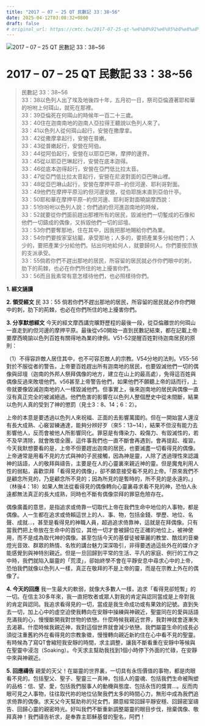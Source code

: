 ```yaml
---
title: "2017 – 07 – 25 QT 民數記 33：38~56"
date: 2025-04-12T03:08:32+0800
draft: false
# original_url: https://cmtc.tw/2017-07-25-qt-%e6%b0%91%e6%95%b8%e8%a8%98-33%ef%bc%9a3856
---
```


![2017 – 07 – 25 QT 民數記 33：38\~56](/images/qt.jpg   "2017 – 07 – 25 QT 民數記 33：38\~56")

# 2017 – 07 – 25 QT 民數記 33：38\~56

> 民數記 33：38\~56  
> 33：38以色列人出了埃及地後四十年，五月初一日，祭司亞倫遵著耶和華的吩咐上何珥山，就死在那裡。  
> 33：39亞倫死在何珥山的時候年一百二十三歲。  
> 33：40住在迦南南地的迦南人亞拉得王聽說以色列人來了。  
> 33：41以色列人從何珥山起行，安營在撒摩拿。  
> 33：42從撒摩拿起行，安營在普嫩。  
> 33：43從普嫩起行，安營在阿伯。  
> 33：44從阿伯起行，安營在以耶亞巴琳，摩押的邊界。  
> 33：45從以耶亞巴琳起行，安營在底本迦得。  
> 33：46從底本迦得起行，安營在亞門低比拉太音。  
> 33：47從亞門低比拉太音起行，安營在尼波對面的亞巴琳山裡。  
> 33：48從亞巴琳山起行，安營在摩押平原─約但河邊、耶利哥對面。  
> 33：49他們在摩押平原沿約但河邊安營，從伯耶施末直到亞伯什亭。  
> 33：50耶和華在摩押平原─約但河邊、耶利哥對面曉諭摩西說：  
> 33：51你吩咐以色列人說：你們過約但河進迦南地的時候，  
> 33：52就要從你們面前趕出那裡所有的居民，毀滅他們一切鏨成的石像和他們一切鑄成的偶像，又拆毀他們一切的邱壇。  
> 33：53你們要奪那地，住在其中，因我把那地賜給你們為業。  
> 33：54你們要按家室拈鬮，承受那地；人多的，要把產業多分給他們；人少的，要把產業少分給他們。拈出何地給何人，就要歸何人。你們要按宗族的支派承受。  
> 33：55倘若你們不趕出那地的居民，所容留的居民就必作你們眼中的刺，肋下的荊棘，也必在你們所住的地上擾害你們。  
> 33：56而且我素常有意怎樣待他們，也必照樣待你們。

**1. 經文誦讀**

**2. 領受經文**
民 33：55 倘若你們不趕出那地的居民，所容留的居民就必作你們眼中的刺，肋下的荊棘，也必在你們所住的地上擾害你們。

**3. 分享默想經文**
今天的經文摩西講完曠野歷程的最後一段，從亞倫離世的何珥山一直走到約但河邊的摩押平原。最後從v50開始一直到民數記結束，都在記載上帝要摩西曉諭以色列百姓有關得地為業的律例。V51-52提醒百姓對待迦南居民的原則：

（1）不得容許敵人居住其中，也不可容忍敵人的宗教。V54分地的法則。V55-56對於不服從者的警告。上帝要百姓趕出所有迦南地的居民，也要毀滅他們一切的偶像與邱壇（迦南的外邦人祭拜偶像的地方，建立在山上的最高處），免得這百姓與偶像反過來敗壞他們。v56甚至上帝警告他們，如果他們不願聽上帝的話而行，上帝就要像毀滅迦南地的人一樣毀滅他們。但事實上，後來迦南地的居民與偶像一直沒有真正完全的被滅絕過。他們危害的影響在以色列人整個歷史中從未間斷，結果以色列人真的受到了神的懲罰（見士3：8、14；6：2）。

上帝的本意是要透過以色列人來祝福、正面的去影響萬國的。但在一開始當人還沒有長大成熟、心竅習練通達，能夠分辨好歹（來5：13\~14），結果不但沒有能力去影響他人，反而會被他人所影響同化。罪惡是有傳染力、殺傷力、有毀滅性的，若不及早清除，就會敗壞全團，這件事我們也一直不斷會再遇到，會再提起、複習。今天我默想要看的是，上帝不但要趕出迦南的居民，也要滅盡一切看得見的偶像。上帝通常是用看不見的方式與神的子民接觸，因為神是靈，人除了透過理性來認識神的話語，人的敬拜與禱告，主要是在人的心靈裏來親近神的靈。但是魔鬼利用人性的弱點，喜歡崇拜「看得見的偶像」，卻不願意接受看不見的上帝。「原來我們不是顧念所見的，乃是顧念所不見的；因為所見的是暫時的，所不見的是永遠的。」（林後4：18）如果人無法從看得見的偶像轉向心靈裏尋求看不見的神，恐怕人永遠都無法真正的長大成熟，同時也不斷有偶像崇拜的罪惡危險存在。

偶像廣義的意思，是指追求或倚靠一切取代上帝在我們生命中地位的人事物，都是偶像。人一生都在追求或倚賴這世上的人、事、物，包括金錢、學歷、地位、名聲、成就…，甚至是看得見的神職人員，超過追求倚靠神，這就是在拜偶像。只有當我們把上帝放在生命中的首位，其他一切才會被歸位在正確的地位上，被神使用，而不是成為取代神的偶像。甚至包括今天的基督徒被華麗的教堂、酷炫的音樂燈光音效、群眾的熱情、名牧的講台魅力深深吸引，非得要透過這些外在的媒介才能感覺到與神特別親近。但是一旦回歸到平常的生活、平凡的家庭、例行的工作之中時，我們就陷入屬靈的「荒漠」，卻始終學不會在平靜安息中尋求心中的上帝，恐怕我們就像以色列人一樣，真正在敬拜的不是上帝的靈，而是在宗教上外在的偶像了。

**4. 今天的回應**
我一生最大的軟弱，就像大多數人一樣，追求「看得見卻短暫」的一切。在信主30多年來，我一直把牧者或眾人對我的肯定與認同當成是上帝對我的肯定與認同。我追求看得見的一切，當成是我生命成功或有果效的記號。直到失去一切，加上心中的虛空迫使我轉向在安靜中操練與神親近，聖靈同在的愛與話語充滿我的心，慢慢斷開我對世物的依戀。什麼時候我親近世界，我對神就會逐漸失去渴慕。什麼時候我親近神，我對這個世界就會減少依戀。我們屬靈生命的成長必須從注重舊約外在看得見的宗教象徵，慢慢轉向親近新約住在心中看不見的聖靈。有時候為了寫QT會縮短我安靜的時間，求主調整，讓我不斷看重在安靜中等候與在聖靈中浸泡（Soaking）。今天求主幫助我找到1個小時停下外面的忙碌，在安靜中來與神親近。

**5. 回應禱告**
親愛的天父！在屬靈的世界裏，一切具有永恆價值的事物，都是肉眼看不見的。包括聖父、聖子、聖靈三一真神，包括人的靈魂、包括我們生命被陶塑的品格：信、望、愛，包括我們服事人的動機與態度、包括永恆的獎賞…。反而肉眼可見之人事物，往往取代祢的地位佔聚我們太多的時間心力，無形中成為我們追求倚靠的偶像。求天父今天幫助祢的兒女們，願意經常回歸平靜安穩、回歸密室禱告、回歸心靈的親密時光。好叫我們不斷重新調整屬靈的眼目步伐，捨棄偶像、敬拜真神！我們禱告祈求，是奉靠主耶穌基督的聖名，阿們！
